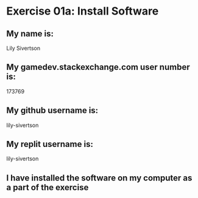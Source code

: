 # Exercise 01a: Install Software

## My name is:
Lily Sivertson 

## My gamedev.stackexchange.com user number is:
173769

## My github username is:
lily-sivertson

## My replit username is:
lily-sivertson

## I have installed the software on my computer as a part of the exercise

